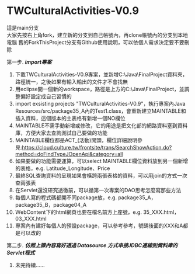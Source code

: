 # TWCulturalActivities-V0.9
  
這是main分支      
大家先按右上角fork，建立新的分支到自己帳號內，再clone帳號內的分支到本地電腦 
舊的ForkThisProject分支有Github使用說明，可以依個人需求決定要不要刪除
  
  
第一步. ***import專案***  
   
1. 下載TWCulturalActivities-V0.9專案，並新增C:\Java\FinalProject資料夾，路徑統一，之後如果有輸入輸出的文件才不會找無
2. 用eclipse開一個新的workspace，路徑是上方的C:\Java\FinalProject，並調整偏好設定成自己習慣的
3. import exsisting projects "TWCulturalActivities-V0.9"，執行專案內Java Resources/src/package35_A內的Test1.class，會重新建立MAINTABLE和插入資料，這個版本的主表格有新增一個NO欄位
4. MAINTABLE不需手動新增或修改，它的用途是把文化部的網路資料塞到資料庫，方便大家去查詢測試自己要做的功能
5. MAINTABLE欄位都是ACT_(活動)開頭，欄位詳細說明參見:https://cloud.culture.tw/frontsite/trans/SearchShowAction.do?method=doFindTypeJOpenApi&category=all
6. 如果要做的功能需要運算，可以select MAINTABLE欄位資料放到另一個新增的表格，e.g. Latitude_Longitude、Price
7. 最終SQL查詢資料的呈現如果會橫跨兩張表格的資料，可以用join的方式一次查兩張表
8. 在Servlet還沒研究透徹前，可以循第一次專案的DAO思考怎麼寫那些方法
9. 每個人寫的程式碼都開不同package放，e.g. package35_A，package35_B，package04_A
10. ＷebContent下的html網頁也要在檔名前方上座號，e.g. 35_XXX.html，03_XXX.html
11. 專案內有建好每個人的預設package，可以參考參考，號碼後面的XXX和A都是可以改的
  
  
第二步. ***仿照上課內容寫好透過 Datasource 方式串接JDBC連線到資料庫的Servlet程式***  

1. 未完待續......
  
  
